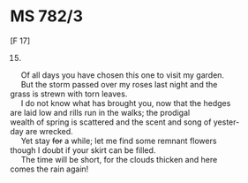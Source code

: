 # MS 782/3

[F 17]

15.
&nbsp;&nbsp;&nbsp;&nbsp;&nbsp;Of all days you have chosen this one to visit my garden. \
&nbsp;&nbsp;&nbsp;&nbsp;&nbsp;But the storm passed over my roses last night and the \
grass is strewn with torn leaves. \
&nbsp;&nbsp;&nbsp;&nbsp;&nbsp;I do not know what has brought you, now that the hedges \
are laid low and rills run in the walks; the prodigal \
wealth of spring is scattered and the scent and song of yester- \
day are wrecked. \
&nbsp;&nbsp;&nbsp;&nbsp;&nbsp;Yet stay ~~for~~ a while; let me find some remnant flowers \
though I doubt if your skirt can be filled. \
&nbsp;&nbsp;&nbsp;&nbsp;&nbsp;The time will be short, for the clouds thicken and here \
comes the rain again! 
